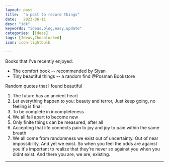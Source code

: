 ```yaml
---
layout: post
title:  "a post to record things"
date:   2023-06-11
desc: "idk"
keywords: "ideas,blog,easy,update"
categories: [Ideas]
tags: [Ideas,Chocolocked]
icon: icon-lightbulb

---
```


Books that I've recently enjoyed:
* The comfort book -- recommended by Siyan 
* Tiny beautiful things -- a random find @Posman Bookstore 


Random quotes that I found beautiful 
1.  The future has an ancient heart
2.  Let everything happen to you: beauty and terror, Just keep going, no feeling is final 
3.  To be complete in incompleteness
4.  We all fall apart to become new
5.  Only finite things can be measured, after all 
6.  Accepting that life connects pain to joy and joy to pain within the same breath
7.  We all come from randomness we exist out of uncertainty. Out of near impossibility. And yet we exist. So when you feel the odds are 
against you it's important to realize that they're never so against you when you didnt exist. And there you are, we are, existing. 



---
